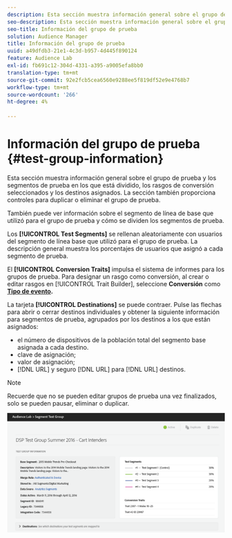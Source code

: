 ```yaml
---
description: Esta sección muestra información general sobre el grupo de prueba y los segmentos de prueba en los que está dividido, los rasgos de conversión seleccionados y los destinos asignados. La sección también proporciona controles para duplicar o eliminar el grupo de prueba.
seo-description: Esta sección muestra información general sobre el grupo de prueba y los segmentos de prueba en los que está dividido, los rasgos de conversión seleccionados y los destinos asignados. La sección también proporciona controles para duplicar o eliminar el grupo de prueba.
seo-title: Información del grupo de prueba
solution: Audience Manager
title: Información del grupo de prueba
uuid: a49dfdb3-21e1-4c3d-b957-4d445f890124
feature: Audience Lab
exl-id: fb691c12-304d-4331-a395-a9005efa8bb0
translation-type: tm+mt
source-git-commit: 92e2fcb5cea6560e9288ee5f819df52e9e4768b7
workflow-type: tm+mt
source-wordcount: '266'
ht-degree: 4%

---
```


# Información del grupo de prueba {#test-group-information}

Esta sección muestra información general sobre el grupo de prueba y los segmentos de prueba en los que está dividido, los rasgos de conversión seleccionados y los destinos asignados. La sección también proporciona controles para duplicar o eliminar el grupo de prueba.

También puede ver información sobre el segmento de línea de base que utilizó para el grupo de prueba y cómo se dividen los segmentos de prueba.

Los **[!UICONTROL Test Segments]** se rellenan aleatoriamente con usuarios del segmento de línea base que utilizó para el grupo de prueba. La descripción general muestra los porcentajes de usuarios que asignó a cada segmento de prueba.

El **[!UICONTROL Conversion Traits]** impulsa el sistema de informes para los grupos de prueba. Para designar un rasgo como conversión, al crear o editar rasgos en [!UICONTROL Trait Builder], seleccione **Conversión** como **[Tipo de evento](../../features/traits/create-onboarded-rule-based-traits.md).**

La tarjeta **[!UICONTROL Destinations]** se puede contraer. Pulse las flechas para abrir o cerrar destinos individuales y obtener la siguiente información para segmentos de prueba, agrupados por los destinos a los que están asignados:

* el número de dispositivos de la población total del segmento base asignada a cada destino.
* clave de asignación;
* valor de asignación;
* [!DNL URL] y seguro  [!DNL URL] para  [!DNL URL] destinos.

>[!NOTE]
>
>Recuerde que no se pueden editar grupos de prueba una vez finalizados, solo se pueden pausar, eliminar o duplicar.

![](assets/test-groups-information.PNG)
